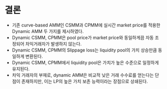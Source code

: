# 결론

* 기존 curve-based AMM인 CSMM과 CPMM에 실시간 market price를 적용한 Dynamic AMM 두 가지를 제시하였다. &#x20;
* Dynamic CSMM, CPMM은 pool price가 market price와 동일하게끔 자동 조정되어 차익거래자가 발생하지 않는다.&#x20;
* Dynamic CSMM, CPMM의 Slippage loss는 liquidity pool의 가치 상승만큼 동일하게 변환된다.
* Dynamic CSMM, CPMM에서 liquidity pool은 가치가 높은 수준으로 일정하게 유지된다. &#x20;
* 차익 거래자의 부재로, dynamic AMM은 비교적 낮은 거래 수수료를 얻는다는 단점이 존재하지만, 이는 LP의 높은 가치 보존 능력이라는 장점으로 상쇄된다.&#x20;

